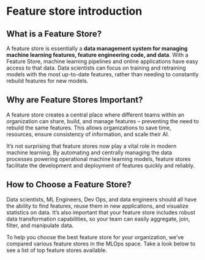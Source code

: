 # Feature store introduction

## What is a Feature Store?

A feature store is essentially a **data management system for managing machine learning features, feature engineering 
code, and data**. With a Feature Store, machine learning pipelines and online applications have easy access to that 
data. Data scientists can focus on training and retraining models with the most up-to-date features, rather than 
needing to constantly rebuild features for new models.

## Why are Feature Stores Important?

A feature store creates a central place where different teams within an organization can share, build, and manage 
features – preventing the need to rebuild the same features. This allows organizations to save time, resources, 
ensure consistency of information, and scale their AI.

It’s not surprising that feature stores now play a vital role in modern machine learning. By automating and 
centrally managing the data processes powering operational machine learning models, feature stores facilitate 
the development and deployment of features quickly and reliably.

## How to Choose a Feature Store?

Data scientists, ML Engineers, Dev Ops, and data engineers should all have the ability to find features, reuse 
them in new applications, and visualize statistics on data. It’s also important that your feature store includes 
robust data transformation capabilities, so your team can easily aggregate, join, filter, and manipulate data.

To help you choose the best feature store for your organization, we’ve compared various feature stores in the 
MLOps space. Take a look below to see a list of top feature stores available.